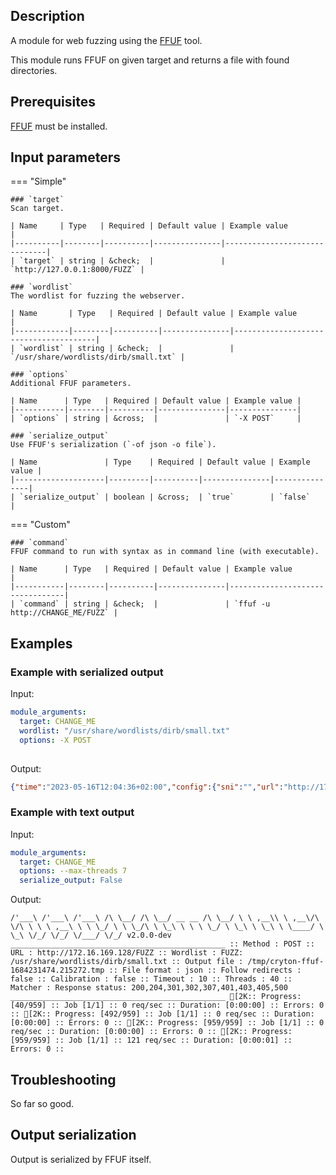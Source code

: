 
## Description
A module for web fuzzing using the [FFUF](https://github.com/ffuf/ffuf) tool.

This module runs FFUF on given target and returns a file with found directories.


## Prerequisites
[FFUF](https://github.com/ffuf/ffuf) must be installed.

## Input parameters

=== "Simple"

    ### `target`
    Scan target.
    
    | Name     | Type   | Required | Default value | Example value                |
    |----------|--------|----------|---------------|------------------------------|
    | `target` | string | &check;  |               | `http://127.0.0.1:8000/FUZZ` |
    
    ### `wordlist`
    The wordlist for fuzzing the webserver.
    
    | Name       | Type   | Required | Default value | Example value                         |
    |------------|--------|----------|---------------|---------------------------------------|
    | `wordlist` | string | &check;  |               | `/usr/share/wordlists/dirb/small.txt` |
    
    ### `options`
    Additional FFUF parameters.
    
    | Name      | Type   | Required | Default value | Example value |
    |-----------|--------|----------|---------------|---------------|
    | `options` | string | &cross;  |               | `-X POST`     |
    
    ### `serialize_output`
    Use FFUF's serialization (`-of json -o file`).
    
    | Name               | Type    | Required | Default value | Example value |
    |--------------------|---------|----------|---------------|---------------|
    | `serialize_output` | boolean | &cross;  | `true`        | `false`       |

=== "Custom"

    ### `command`
    FFUF command to run with syntax as in command line (with executable).
    
    | Name      | Type   | Required | Default value | Example value                   |
    |-----------|--------|----------|---------------|---------------------------------|
    | `command` | string | &check;  |               | `ffuf -u http://CHANGE_ME/FUZZ` |

## Examples

[//]: # (TODO: update the examples)

### Example with serialized output
Input:
```yaml
module_arguments:
  target: CHANGE_ME
  wordlist: "/usr/share/wordlists/dirb/small.txt"
  options: -X POST
  
```

Output:
```json
{"time":"2023-05-16T12:04:36+02:00","config":{"sni":"","url":"http://172.16.169.128/FUZZ","json":false,"rate":0,"delay":{"value":"0.00"},"fmode":"or","http2":false,"mmode":"or","quiet":false,"colors":false,"method":"POST","cmdline":"ffuf -w /usr/share/wordlists/dirb/small.txt -u http://172.16.169.128/FUZZ -of json -o /tmp/cryton-ffuf-1684231474.215272.tmp -X POST","headers":{},"maxtime":0,"threads":40,"timeout":10,"verbose":false,"debuglog":"","matchers":{"Mutex":{},"Filters":{},"Matchers":{"status":{"value":"200,204,301,302,307,401,403,405,500"}},"IsCalibrated":false,"PerDomainFilters":{}},"postdata":"","proxyurl":"","scrapers":"all","stop_403":false,"stop_all":false,"inputmode":"clusterbomb","recursion":false,"wordlists":["/usr/share/wordlists/dirb/small.txt"],"configfile":"","extensions":[],"ignorebody":false,"inputshell":"","outputfile":"/tmp/cryton-ffuf-1684231474.215272.tmp","maxtime_job":0,"requestfile":"","scraperfile":"","stop_errors":false,"cmd_inputnum":100,"outputformat":"json","requestproto":"https","inputproviders":[{"name":"wordlist","value":"/usr/share/wordlists/dirb/small.txt","keyword":"FUZZ","template":""}],"noninteractive":false,"replayproxyurl":"","autocalibration":false,"outputdirectory":"","recursion_depth":0,"follow_redirects":false,"recursion_strategy":"default","OutputSkipEmptyFile":false,"autocalibration_keyword":"FUZZ","autocalibration_perhost":false,"autocalibration_strings":[],"dirsearch_compatibility":false,"autocalibration_strategy":"basic","ignore_wordlist_comments":false},"results":[],"commandline":"ffuf -w /usr/share/wordlists/dirb/small.txt -u http://172.16.169.128/FUZZ -of json -o /tmp/cryton-ffuf-1684231474.215272.tmp -X POST"}
```

### Example with text output
Input:
```yaml
module_arguments:
  target: CHANGE_ME
  options: --max-threads 7
  serialize_output: False
```

Output:
```text
/'___\ /'___\ /'___\ /\ \__/ /\ \__/ __ __ /\ \__/ \ \ ,__\\ \ ,__\/\ \/\ \ \ \ ,__\ \ \ \_/ \ \ \_/\ \ \_\ \ \ \ \_/ \ \_\ \ \_\ \ \____/ \ \_\ \/_/ \/_/ \/___/ \/_/ v2.0.0-dev ________________________________________________ :: Method : POST :: URL : http://172.16.169.128/FUZZ :: Wordlist : FUZZ: /usr/share/wordlists/dirb/small.txt :: Output file : /tmp/cryton-ffuf-1684231474.215272.tmp :: File format : json :: Follow redirects : false :: Calibration : false :: Timeout : 10 :: Threads : 40 :: Matcher : Response status: 200,204,301,302,307,401,403,405,500 ________________________________________________ [2K:: Progress: [40/959] :: Job [1/1] :: 0 req/sec :: Duration: [0:00:00] :: Errors: 0 :: [2K:: Progress: [492/959] :: Job [1/1] :: 0 req/sec :: Duration: [0:00:00] :: Errors: 0 :: [2K:: Progress: [959/959] :: Job [1/1] :: 0 req/sec :: Duration: [0:00:00] :: Errors: 0 :: [2K:: Progress: [959/959] :: Job [1/1] :: 121 req/sec :: Duration: [0:00:01] :: Errors: 0 ::
```

## Troubleshooting
So far so good.

## Output serialization
Output is serialized by FFUF itself.
